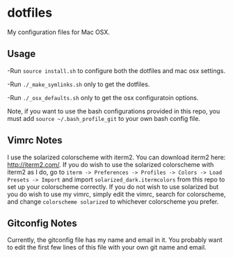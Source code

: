 dotfiles
========

My configuration files for Mac OSX.

Usage
---

-Run `source install.sh` to configure both the dotfiles and mac osx settings.

-Run `./_make_symlinks.sh` only to get the dotfiles.

-Run `./_osx_defaults.sh` only to get the osx configuratoin options.

Note, if you want to use the bash configurations provided in this repo,
you must add `source ~/.bash_profile_git` to your own bash config file.

Vimrc Notes
---

I use the solarized colorscheme with iterm2. You can download iterm2 here:
http://iterm2.com/. If you do wish to use the solarized colorscheme with iterm2
as I do, go to `iterm -> Preferences -> Profiles -> Colors -> Load Presets -> Import`
and import `solarized_dark.itermcolors` from this repo to set up your colorscheme
correctly. If you do not wish to use solarized but you do wish to use my vimrc,
simply edit the vimrc, search for colorscheme, and change `colorscheme solarized` to
whichever colorscheme you prefer.

Gitconfig Notes
---

Currently, the gitconfig file has my name and email in it. You probably want to edit
the first few lines of this file with your own git name and email.
